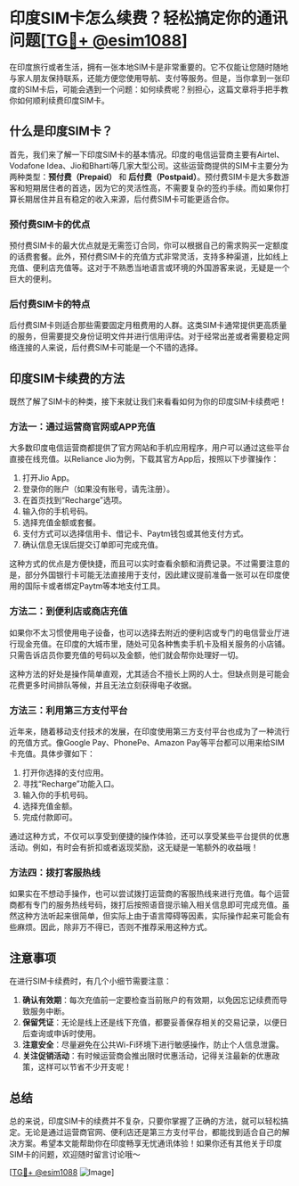 # 印度SIM卡怎么续费？轻松搞定你的通讯问题[[TG💪+ @esim1088](https://t.me/s/esim1088)]

在印度旅行或者生活，拥有一张本地SIM卡是非常重要的。它不仅能让您随时随地与家人朋友保持联系，还能方便您使用导航、支付等服务。但是，当你拿到一张印度的SIM卡后，可能会遇到一个问题：如何续费呢？别担心，这篇文章将手把手教你如何顺利续费印度SIM卡。

## 什么是印度SIM卡？

首先，我们来了解一下印度SIM卡的基本情况。印度的电信运营商主要有Airtel、Vodafone Idea、Jio和Bharti等几家大型公司。这些运营商提供的SIM卡主要分为两种类型：**预付费（Prepaid）** 和 **后付费（Postpaid）**。预付费SIM卡是大多数游客和短期居住者的首选，因为它的灵活性高，不需要复杂的签约手续。而如果你打算长期居住并且有稳定的收入来源，后付费SIM卡可能更适合你。

### 预付费SIM卡的优点

预付费SIM卡的最大优点就是无需签订合同，你可以根据自己的需求购买一定额度的话费套餐。此外，预付费SIM卡的充值方式非常灵活，支持多种渠道，比如线上充值、便利店充值等。这对于不熟悉当地语言或环境的外国游客来说，无疑是一个巨大的便利。

### 后付费SIM卡的特点

后付费SIM卡则适合那些需要固定月租费用的人群。这类SIM卡通常提供更高质量的服务，但需要提交身份证明文件并进行信用评估。对于经常出差或者需要稳定网络连接的人来说，后付费SIM卡可能是一个不错的选择。

## 印度SIM卡续费的方法

既然了解了SIM卡的种类，接下来就让我们来看看如何为你的印度SIM卡续费吧！

### 方法一：通过运营商官网或APP充值

大多数印度电信运营商都提供了官方网站和手机应用程序，用户可以通过这些平台直接在线充值。以Reliance Jio为例，下载其官方App后，按照以下步骤操作：

1. 打开Jio App。
2. 登录你的账户（如果没有账号，请先注册）。
3. 在首页找到“Recharge”选项。
4. 输入你的手机号码。
5. 选择充值金额或套餐。
6. 支付方式可以选择信用卡、借记卡、Paytm钱包或其他支付方式。
7. 确认信息无误后提交订单即可完成充值。

这种方式的优点是方便快捷，而且可以实时查看余额和消费记录。不过需要注意的是，部分外国银行卡可能无法直接用于支付，因此建议提前准备一张可以在印度使用的国际卡或者绑定Paytm等本地支付工具。

### 方法二：到便利店或商店充值

如果你不太习惯使用电子设备，也可以选择去附近的便利店或专门的电信营业厅进行现金充值。在印度的大城市里，随处可见各种售卖手机卡及相关服务的小店铺。只需告诉店员你要充值的号码以及金额，他们就会帮你处理好一切。

这种方法的好处是操作简单直观，尤其适合不擅长上网的人士。但缺点则是可能会花费更多时间排队等候，并且无法立刻获得电子收据。

### 方法三：利用第三方支付平台

近年来，随着移动支付技术的发展，在印度使用第三方支付平台也成为了一种流行的充值方式。像Google Pay、PhonePe、Amazon Pay等平台都可以用来给SIM卡充值。具体步骤如下：

1. 打开你选择的支付应用。
2. 寻找“Recharge”功能入口。
3. 输入你的手机号码。
4. 选择充值金额。
5. 完成付款即可。

通过这种方式，不仅可以享受到便捷的操作体验，还可以享受某些平台提供的优惠活动。例如，有时会有折扣或者返现奖励，这无疑是一笔额外的收益哦！

### 方法四：拨打客服热线

如果实在不想动手操作，也可以尝试拨打运营商的客服热线来进行充值。每个运营商都有专门的服务热线号码，拨打后按照语音提示输入相关信息即可完成充值。虽然这种方法听起来很简单，但实际上由于语言障碍等因素，实际操作起来可能会有些麻烦。因此，除非万不得已，否则不推荐采用这种方式。

## 注意事项

在进行SIM卡续费时，有几个小细节需要注意：

1. **确认有效期**：每次充值前一定要检查当前账户的有效期，以免因忘记续费而导致服务中断。
2. **保留凭证**：无论是线上还是线下充值，都要妥善保存相关的交易记录，以便日后查询或申诉时使用。
3. **注意安全**：尽量避免在公共Wi-Fi环境下进行敏感操作，防止个人信息泄露。
4. **关注促销活动**：有时候运营商会推出限时优惠活动，记得关注最新的优惠政策，这样可以节省不少开支呢！

## 总结

总的来说，印度SIM卡的续费并不复杂，只要你掌握了正确的方法，就可以轻松搞定。无论是通过运营商官网、便利店还是第三方支付平台，都能找到适合自己的解决方案。希望本文能帮助你在印度畅享无忧通讯体验！如果你还有其他关于印度SIM卡的问题，欢迎随时留言讨论哦～

[[TG💪+ @esim1088](https://t.me/s/esim1088) ![Image](https://i.postimg.cc/4NQfJmqS/Snipaste-2025-05-13-00-14-12.png)]